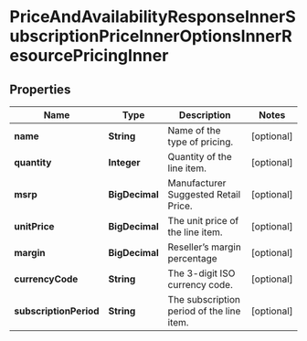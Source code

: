 

# PriceAndAvailabilityResponseInnerSubscriptionPriceInnerOptionsInnerResourcePricingInner


## Properties

| Name | Type | Description | Notes |
|------------ | ------------- | ------------- | -------------|
|**name** | **String** | Name of the type of pricing. |  [optional] |
|**quantity** | **Integer** | Quantity of the line item. |  [optional] |
|**msrp** | **BigDecimal** | Manufacturer Suggested Retail Price. |  [optional] |
|**unitPrice** | **BigDecimal** | The unit price of the line item. |  [optional] |
|**margin** | **BigDecimal** | Reseller’s margin percentage |  [optional] |
|**currencyCode** | **String** | The 3-digit ISO currency code. |  [optional] |
|**subscriptionPeriod** | **String** | The subscription period of the line item. |  [optional] |



